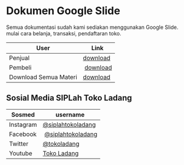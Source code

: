 # Dokumen Google Slide

Semua dokumentasi sudah kami sediakan menggunakan Google Slide.
mulai cara belanja, transaksi, pendaftaran toko.

| User					| Link												|
| ---------------------	| ------------------------------------------------- |
| Penjual 				| [download](https://bit.ly/newDocPenjual)			|
| Pembeli				| [download](https://bit.ly/newDocPembeliV2)		|
| Download Semua Materi | [download](http://bit.ly/repoSipl4dDoc)			|

## Sosial Media SIPLah Toko Ladang

| Sosmed		| username				|
| ------------- | --------------------- |
| Instagram 	| [@siplahtokoladang](https://www.instagram.com/siplahtokoladang/)	|
| Facebook		| [@siplahtokoladang](https://www.facebook.com/siplahtokoladang/)	|
| Twitter		| [@tokoladang](https://twitter.com/tokoladang)						|
| Youtube		| [Toko Ladang](https://www.youtube.com/c/TokoLadang/)				|